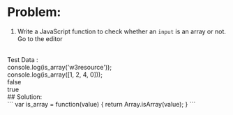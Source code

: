 # Problem:
1. Write a JavaScript function to check whether an `input` is an array or not. Go to the editor
<br>
Test Data :
<br>
console.log(is_array('w3resource')); 
<br>
console.log(is_array([1, 2, 4, 0]));
<br>
false
<br>
true
<br>
## Solution:
<br>
```
var is_array = function(value) {
    return Array.isArray(value);
}
```
